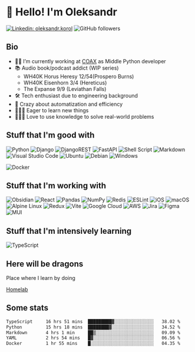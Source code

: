 # 👋 Hello! I'm Oleksandr

[![Linkedin: oleksandr.korol](https://img.shields.io/badge/-korol.oleksandr-blue?style=flat-square&logo=Linkedin&logoColor=white&link=https://www.linkedin.com/in/korol.oleksandr/)](https://www.linkedin.com/in/korol.oleksandr/)
![GitHub followers](https://img.shields.io/github/followers/dufran?label=Follow&style=social)

## Bio

- 👨‍💻 I’m currently working at [COAX](https://coaxsoft.com/) as Middle Python developer
- 📚 Audio book/podcast addict (WIP series)
  - WH40K Horus Heresy 12/54(Prospero Burns)
  - WH40K Eisenhorn 3/4 (Hereticus)
  - The Expanse 9/9 (Leviathan Falls)
- 🛠️ Tech enthusiast due to engineering background
- 🤖 Crazy about automatization and efficiency
- 👨🏻‍🏫 Eager to learn new things
- 👨🏻‍🔧 Love to use knowledge to solve real-world problems

## Stuff that I'm good with

![Python](https://img.shields.io/badge/python-3670A0?style=for-the-badge&logo=python&logoColor=ffdd54)
![Django](https://img.shields.io/badge/django-%23092E20.svg?style=for-the-badge&logo=django&logoColor=white)
![DjangoREST](https://img.shields.io/badge/DJANGO-REST-ff1709?style=for-the-badge&logo=django&logoColor=white&color=ff1709&labelColor=gray)
![FastAPI](https://img.shields.io/badge/FastAPI-005571?style=for-the-badge&logo=fastapi)
![Shell Script](https://img.shields.io/badge/shell_script-%23121011.svg?style=for-the-badge&logo=gnu-bash&logoColor=white)
![Markdown](https://img.shields.io/badge/markdown-%23000000.svg?style=for-the-badge&logo=markdown&logoColor=white)
![Visual Studio Code](https://img.shields.io/badge/Visual%20Studio%20Code-0078d7.svg?style=for-the-badge&logo=visual-studio-code&logoColor=white)
![Ubuntu](https://img.shields.io/badge/Ubuntu-E95420?style=for-the-badge&logo=ubuntu&logoColor=white)
![Debian](https://img.shields.io/badge/Debian-D70A53?style=for-the-badge&logo=debian&logoColor=white)
![Windows](https://img.shields.io/badge/Windows-0078D6?style=for-the-badge&logo=windows&logoColor=white)

![Docker](https://img.shields.io/badge/docker-%230db7ed.svg?style=for-the-badge&logo=docker&logoColor=white)

## Stuff that I'm working with

![Obsidian](https://img.shields.io/badge/Obsidian-%23483699.svg?style=for-the-badge&logo=obsidian&logoColor=white)
![React](https://img.shields.io/badge/react-%2320232a.svg?style=for-the-badge&logo=react&logoColor=%2361DAFB)
![Pandas](https://img.shields.io/badge/pandas-%23150458.svg?style=for-the-badge&logo=pandas&logoColor=white)
![NumPy](https://img.shields.io/badge/numpy-%23013243.svg?style=for-the-badge&logo=numpy&logoColor=white)
![Redis](https://img.shields.io/badge/redis-%23DD0031.svg?style=for-the-badge&logo=redis&logoColor=white)
![ESLint](https://img.shields.io/badge/ESLint-4B3263?style=for-the-badge&logo=eslint&logoColor=white)
![iOS](https://img.shields.io/badge/iOS-000000?style=for-the-badge&logo=ios&logoColor=white)
![macOS](https://img.shields.io/badge/mac%20os-000000?style=for-the-badge&logo=macos&logoColor=F0F0F0)
![Alpine Linux](https://img.shields.io/badge/Alpine_Linux-%230D597F.svg?style=for-the-badge&logo=alpine-linux&logoColor=white)
![Redux](https://img.shields.io/badge/redux-%23593d88.svg?style=for-the-badge&logo=redux&logoColor=white)
![Vite](https://img.shields.io/badge/vite-%23646CFF.svg?style=for-the-badge&logo=vite&logoColor=white)
![Google Cloud](https://img.shields.io/badge/GoogleCloud-%234285F4.svg?style=for-the-badge&logo=google-cloud&logoColor=white)
![AWS](https://img.shields.io/badge/AWS-%23FF9900.svg?style=for-the-badge&logo=amazon-aws&logoColor=white)
![Jira](https://img.shields.io/badge/jira-%230A0FFF.svg?style=for-the-badge&logo=jira&logoColor=white)
![Figma](https://img.shields.io/badge/figma-%23F24E1E.svg?style=for-the-badge&logo=figma&logoColor=white)
![MUI](https://img.shields.io/badge/MUI-%230081CB.svg?style=for-the-badge&logo=mui&logoColor=white)

## Stuff that I'm intensively learning

![TypeScript](https://img.shields.io/badge/typescript-%23007ACC.svg?style=for-the-badge&logo=typescript&logoColor=white)

## Here will be dragons

Place where I learn by doing

[Homelab](https://github.com/HomeLabHQ)

## Some stats

<!--START_SECTION:waka-->

```txt
TypeScript     16 hrs 51 mins  █████████▓░░░░░░░░░░░░░░░   38.02 %
Python         15 hrs 18 mins  ████████▓░░░░░░░░░░░░░░░░   34.52 %
Markdown       4 hrs 1 min     ██▒░░░░░░░░░░░░░░░░░░░░░░   09.09 %
YAML           2 hrs 54 mins   █▓░░░░░░░░░░░░░░░░░░░░░░░   06.56 %
Docker         1 hr 55 mins    █░░░░░░░░░░░░░░░░░░░░░░░░   04.35 %
```

<!--END_SECTION:waka-->

